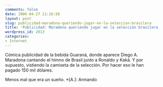 ```yaml
---
comments: false
date: 2006-04-27 11:16:58
layout: post
slug: publicidad-maradona-queriendo-jugar-en-la-seleccion-brasilera
title: 'Publicidad: Maradona queriendo jugar en la selección brasilera'
wordpress_id: 2813
categories:
- Internet
---
```


Cómica publicidad de la bebida Guaraná, donde aparece Diego A. Maradona cantando el himno de Brasil junto a Ronaldo y Kaká. Y por supuesto, vistiendo la camiseta de la selección. Por hacer eso le han pagado 150 mil dólares.







Menos mal que era un sueño.
  *[A.]: Armando
